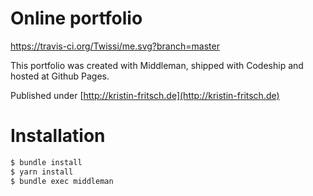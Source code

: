 Online portfolio
================

https://travis-ci.org/Twissi/me.svg?branch=master

This portfolio was created with Middleman, shipped with Codeship and hosted at Github Pages.

Published under [http://kristin-fritsch.de](http://kristin-fritsch.de)

Installation
============

```sh
$ bundle install
$ yarn install
$ bundle exec middleman
```


